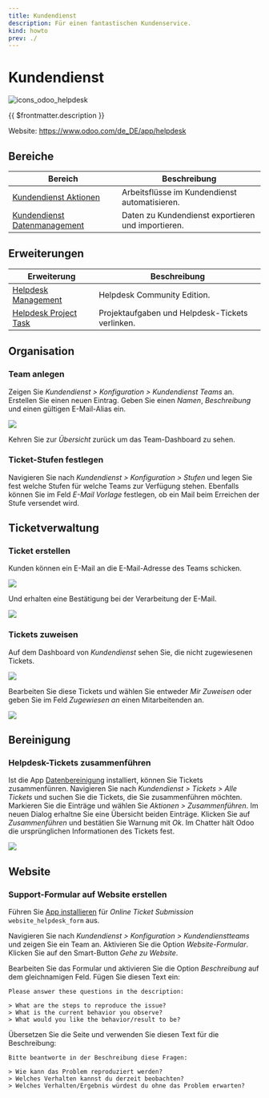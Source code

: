 ```yaml
---
title: Kundendienst
description: Für einen fantastischen Kundenservice.
kind: howto
prev: ./
---
```

# Kundendienst
![icons_odoo_helpdesk](attachments/icons_odoo_helpdesk.png)

{{ $frontmatter.description }}

Website: <https://www.odoo.com/de_DE/app/helpdesk>

## Bereiche

| Bereich                                                         | Beschreibung                                       |
| --------------------------------------------------------------- | -------------------------------------------------- |
| [Kundendienst Aktionen](Helpdesk%20Actions.md)                  | Arbeitsflüsse im Kundendienst automatisieren.      |
| [Kundendienst Datenmanagement](Helpdesk%20Data%20Management.md) | Daten zu Kundendienst exportieren und importieren. |

## Erweiterungen


| Erweiterung                                           | Beschreibung                                    |
| ----------------------------------------------------- | ----------------------------------------------- |
| [Helpdesk Management](Helpdesk%20Management.md)       | Helpdesk Community Edition.                     |
| [Helpdesk Project Task](Helpdesk%20Project%20Task.md) | Projektaufgaben und Helpdesk-Tickets verlinken. |

## Organisation

### Team anlegen

Zeigen Sie *Kundendienst > Konfiguration > Kundendienst Teams* an. Erstellen Sie einen neuen Eintrag. Geben Sie einen *Namen*, *Beschreibung* und einen gültigen E-Mail-Alias ein.

![](attachments/Kundendiesnt%20Programmierung.png)

Kehren Sie zur *Übersicht* zurück um das Team-Dashboard zu sehen.

### Ticket-Stufen festlegen

Navigieren Sie nach *Kundendienst > Konfiguration > Stufen* und legen Sie fest welche Stufen für welche Teams zur Verfügung stehen. Ebenfalls können Sie im Feld *E-Mail Vorlage* festlegen, ob ein Mail beim Erreichen der Stufe versendet wird.

## Ticketverwaltung

### Ticket erstellen

Kunden können ein E-Mail an die E-Mail-Adresse des Teams schicken.

![](attachments/Kundendienst%20Mail%20Out.png)

Und erhalten eine Bestätigung bei der Verarbeitung der E-Mail.

![](attachments/Kundendienst%20Eingang.png)

### Tickets zuweisen

Auf dem Dashboard von *Kundendienst* sehen Sie, die nicht zugewiesenen Tickets.

![](attachments/Kundendiest%20Tickets%20ohne%20Bearbeiter.png)

Bearbeiten Sie diese Tickets und wählen Sie entweder *Mir Zuweisen* oder geben Sie im Feld *Zugewiesen an* einen Mitarbeitenden an.

![](attachments/Kundendiesnt%20Zugewiesen.png)

## Bereinigung

### Helpdesk-Tickets zusammenführen

Ist die App [Datenbereinigung](Data%20Cleaning.md) installiert, können Sie Tickets zusammenfünren. Navigieren Sie nach *Kundendienst > Tickets > Alle Tickets* und suchen Sie die Tickets, die Sie zusammenführen möchten. Markieren Sie die Einträge und wählen Sie *Aktionen > Zusammenführen*.  Im neuen Dialog erhaltne Sie eine Übersicht beiden Einträge. Klicken Sie auf *Zusammenführen* und bestätien Sie Warnung mit *Ok*. Im Chatter hält Odoo die ursprünglichen Informationen des Tickets fest.

![](attachments/Helpdesk%20Merged.png)

## Website

### Support-Formular auf Website erstellen

Führen Sie [App installieren](Apps.md#App%20installieren) für *Online Ticket Submission* `website_helpdesk_form` aus.

Navigieren Sie nach *Kundendienst > Konfiguration > Kundendienstteams* und zeigen Sie ein Team an. Aktivieren Sie die Option *Website-Formular*. Klicken Sie auf den Smart-Button *Gehe zu Website*.

Bearbeiten Sie das Formular und aktivieren Sie die Option *Beschreibung* auf dem gleichnamigen Feld. Fügen Sie diesen Text ein:

```
Please answer these questions in the description:

> What are the steps to reproduce the issue?
> What is the current behavior you observe?
> What would you like the behavior/result to be?
```

Übersetzen Sie die Seite und verwenden Sie diesen Text für die Beschreibung:

```
Bitte beantworte in der Beschreibung diese Fragen:

> Wie kann das Problem reproduziert werden?
> Welches Verhalten kannst du derzeit beobachten?
> Welches Verhalten/Ergebnis würdest du ohne das Problem erwarten?
```